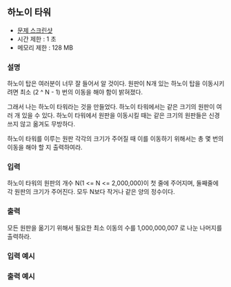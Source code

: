 ## 하노이 타워

- [문제 스크린샷](https://www.dropbox.com/s/ci9sb0p6wb7qhx2/HanoiTower.png)
- 시간 제한 : 1 초
- 메모리 제한 : 128 MB

### 설명

하노이 탑은 여러분이 너무 잘 들어서 알 것이다.
원판이 N개 있는 하노이 탑을 이동시키려면
최소 (2 ^ N - 1) 번의 이동을 해야 함이 밝혀졌다.

그래서 나는 하노이 타워라는 것을 만들었다.
하노이 타워에서는 같은 크기의 원판이 여러 개 있을 수 있다.
하노이 타워에서 원판을 이동시킬 때는
같은 크기의 원판들은 신경쓰지 않고 옮겨도 무방하다.

하노이 타워를 이루는 원판 각각의 크기가 주어질 때
이를 이동하기 위해서는 총 몇 번의 이동을 해야 할 지 출력하여라.

### 입력

하노이 타워의 원판의 개수 N(1 <= N <= 2,000,000)이 첫 줄에 주어지며,
둘째줄에 각 원판의 크기가 주어진다. 모두 N보다 작거나 같은 양의 정수이다.

### 출력

모든 원판을 옮기기 위해서 필요한 최소 이동의 수를
1,000,000,007 로 나눈 나머지를 출력하라.

### 입력 예시

### 출력 예시
